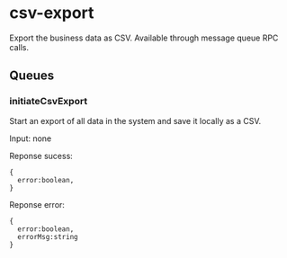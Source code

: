 # csv-export

Export the business data as CSV. Available through message queue RPC calls.

## Queues

### initiateCsvExport

Start an export of all data in the system and save it locally as a CSV.

Input: none

Reponse sucess:
```
{
  error:boolean,
}
```

Reponse error:
```
{
  error:boolean,
  errorMsg:string
}
```
